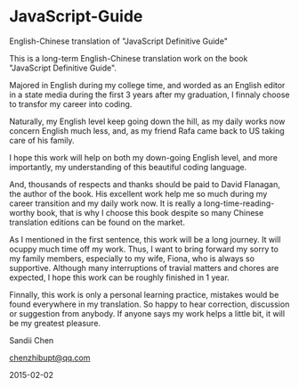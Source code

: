 # JavaScript-Guide
English-Chinese translation of "JavaScript Definitive Guide"



This is a long-term English-Chinese translation work on the book "JavaScript Definitive Guide".

Majored in English during my college time, and worded as an English editor in a state media during the first 3 years after my graduation, I finnaly choose to transfor my career into coding.

Naturally, my English level keep going down the hill, as my daily works now concern English much less, and, as my friend Rafa came back to US taking care of his family.

I hope this work will help on both my down-going English level, and more importantly, my understanding of this beautiful coding language.

And, thousands of respects and thanks should be paid to David Flanagan, the author of the book. His excellent work help me so much during my career transition and my daily work now. It is really a long-time-reading-worthy book, that is why I choose this book despite so many Chinese translation editions can be found on the market.

As I mentioned in the first sentence, this work will be a long journey. It will  ocuppy much time off my work. Thus, I want to bring forward my sorry to my family members, especially to my wife, Fiona, who is always so supportive. Although many interruptions of travial matters and chores are expected, I hope this work can be roughly finished in 1 year.

Finnally, this work is only a personal learning practice, mistakes would be found everywhere in my translation. So happy to hear correction, discussion or suggestion from anybody. If anyone says my work helps a little bit, it will be my greatest pleasure.


Sandii Chen

chenzhibupt@qq.com

2015-02-02
